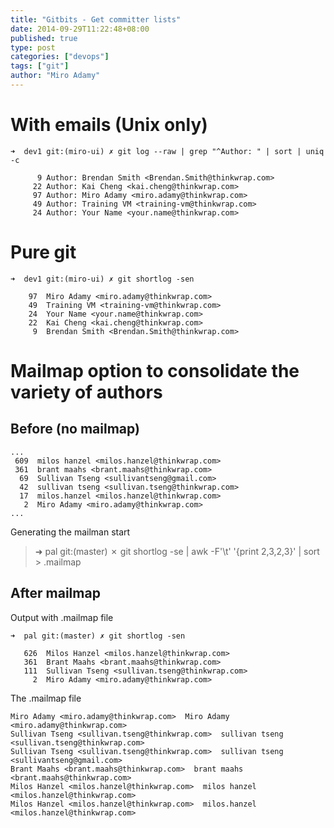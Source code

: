 ```yaml
---
title: "Gitbits - Get committer lists"
date: 2014-09-29T11:22:48+08:00
published: true
type: post
categories: ["devops"]
tags: ["git"]
author: "Miro Adamy"
---
```


# With emails (Unix only)
```
➜  dev1 git:(miro-ui) ✗ git log --raw | grep "^Author: " | sort | uniq -c
 
      9 Author: Brendan Smith <Brendan.Smith@thinkwrap.com>
     22 Author: Kai Cheng <kai.cheng@thinkwrap.com>
     97 Author: Miro Adamy <miro.adamy@thinkwrap.com>
     49 Author: Training VM <training-vm@thinkwrap.com>
     24 Author: Your Name <your.name@thinkwrap.com>
```

# Pure git

```
➜  dev1 git:(miro-ui) ✗ git shortlog -sen
  
    97  Miro Adamy <miro.adamy@thinkwrap.com>
    49  Training VM <training-vm@thinkwrap.com>
    24  Your Name <your.name@thinkwrap.com>
    22  Kai Cheng <kai.cheng@thinkwrap.com>
     9  Brendan Smith <Brendan.Smith@thinkwrap.com>
```

# Mailmap option to consolidate the variety of authors

## Before (no mailmap)

```
...
 609  milos hanzel <milos.hanzel@thinkwrap.com>
 361  brant maahs <brant.maahs@thinkwrap.com>
  69  Sullivan Tseng <sullivantseng@gmail.com>
  42  sullivan tseng <sullivan.tseng@thinkwrap.com>
  17  milos.hanzel <milos.hanzel@thinkwrap.com>
   2  Miro Adamy <miro.adamy@thinkwrap.com>
...
```

Generating the mailman start

> ➜  pal git:(master) ✗ git shortlog -se | awk -F'\t' '{print $2,$3,$2,$3}' | sort > .mailmap

## After mailmap

Output with .mailmap file
```
➜  pal git:(master) ✗ git shortlog -sen
  
   626  Milos Hanzel <milos.hanzel@thinkwrap.com>
   361  Brant Maahs <brant.maahs@thinkwrap.com>
   111  Sullivan Tseng <sullivan.tseng@thinkwrap.com>
     2  Miro Adamy <miro.adamy@thinkwrap.com>
```


The .mailmap file

```
Miro Adamy <miro.adamy@thinkwrap.com>  Miro Adamy <miro.adamy@thinkwrap.com>
Sullivan Tseng <sullivan.tseng@thinkwrap.com>  sullivan tseng <sullivan.tseng@thinkwrap.com>
Sullivan Tseng <sullivan.tseng@thinkwrap.com>  sullivan tseng <sullivantseng@gmail.com>
Brant Maahs <brant.maahs@thinkwrap.com>  brant maahs <brant.maahs@thinkwrap.com>
Milos Hanzel <milos.hanzel@thinkwrap.com>  milos hanzel <milos.hanzel@thinkwrap.com>
Milos Hanzel <milos.hanzel@thinkwrap.com>  milos.hanzel <milos.hanzel@thinkwrap.com>
```

